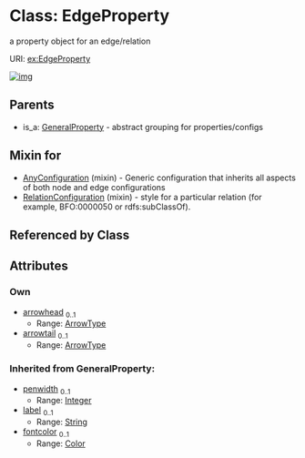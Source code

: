
# Class: EdgeProperty


a property object for an edge/relation

URI: [ex:EdgeProperty](https://w3id.org/kgviz/EdgeProperty)


[![img](https://yuml.me/diagram/nofunky;dir:TB/class/[GeneralProperty],[RelationConfiguration]uses%20-.->[EdgeProperty&#124;arrowhead:ArrowType%20%3F;arrowtail:ArrowType%20%3F;penwidth(i):integer%20%3F;label(i):string%20%3F;fontcolor(i):Color%20%3F],[AnyConfiguration]uses%20-.->[EdgeProperty],[GeneralProperty]^-[EdgeProperty],[RelationConfiguration],[AnyConfiguration])](https://yuml.me/diagram/nofunky;dir:TB/class/[GeneralProperty],[RelationConfiguration]uses%20-.->[EdgeProperty&#124;arrowhead:ArrowType%20%3F;arrowtail:ArrowType%20%3F;penwidth(i):integer%20%3F;label(i):string%20%3F;fontcolor(i):Color%20%3F],[AnyConfiguration]uses%20-.->[EdgeProperty],[GeneralProperty]^-[EdgeProperty],[RelationConfiguration],[AnyConfiguration])

## Parents

 *  is_a: [GeneralProperty](GeneralProperty.md) - abstract grouping for properties/configs

## Mixin for

 * [AnyConfiguration](AnyConfiguration.md) (mixin)  - Generic configuration that inherits all aspects of both node and edge configurations
 * [RelationConfiguration](RelationConfiguration.md) (mixin)  - style for a particular relation (for example, BFO:0000050 or rdfs:subClassOf).

## Referenced by Class


## Attributes


### Own

 * [arrowhead](arrowhead.md)  <sub>0..1</sub>
     * Range: [ArrowType](ArrowType.md)
 * [arrowtail](arrowtail.md)  <sub>0..1</sub>
     * Range: [ArrowType](ArrowType.md)

### Inherited from GeneralProperty:

 * [penwidth](penwidth.md)  <sub>0..1</sub>
     * Range: [Integer](types/Integer.md)
 * [label](label.md)  <sub>0..1</sub>
     * Range: [String](types/String.md)
 * [fontcolor](fontcolor.md)  <sub>0..1</sub>
     * Range: [Color](types/Color.md)
